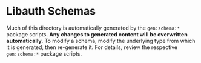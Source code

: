 # Libauth Schemas

Much of this directory is automatically generated by the `gen:schema:*` package scripts. **Any changes to generated content will be overwritten automatically**. To modify a schema, modify the underlying type from which it is generated, then re-generate it. For details, review the respective `gen:schema:*` package scripts.
